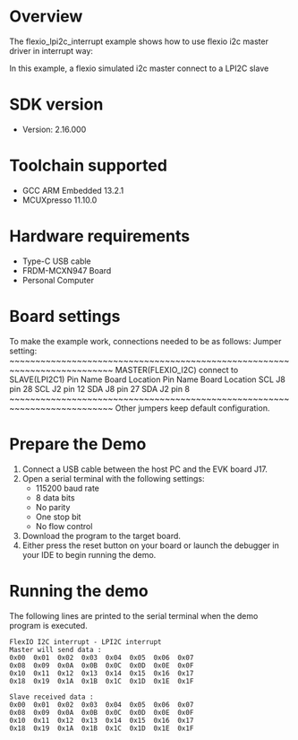Overview
========
The flexio_lpi2c_interrupt example shows how to use flexio i2c master  driver in interrupt way:

In this example, a flexio simulated i2c master connect to a LPI2C slave

SDK version
===========
- Version: 2.16.000

Toolchain supported
===================
- GCC ARM Embedded  13.2.1
- MCUXpresso  11.10.0

Hardware requirements
=====================
- Type-C USB cable
- FRDM-MCXN947 Board
- Personal Computer

Board settings
==============
To make the example work, connections needed to be as follows:
Jumper setting:
    ~~~~~~~~~~~~~~~~~~~~~~~~~~~~~~~~~~~~~~~~~~~~~~~~~~~~~~~~~~~~~~~~~~~~~~~~~~
    MASTER(FLEXIO_I2C)                connect to        SLAVE(LPI2C1)
    Pin Name    Board Location                      Pin Name    Board Location
    SCL         J8 pin 28                          SCL         J2 pin 12
    SDA         J8 pin 27                          SDA         J2 pin 8
    ~~~~~~~~~~~~~~~~~~~~~~~~~~~~~~~~~~~~~~~~~~~~~~~~~~~~~~~~~~~~~~~~~~~~~~~~~~
    Other jumpers keep default configuration.

Prepare the Demo
================
1.  Connect a USB cable between the host PC and the EVK board J17.
2.  Open a serial terminal with the following settings:
    - 115200 baud rate
    - 8 data bits
    - No parity
    - One stop bit
    - No flow control
3.  Download the program to the target board.
4.  Either press the reset button on your board or launch the debugger in your IDE to begin running the demo.

Running the demo
================
The following lines are printed to the serial terminal when the demo program is executed.
~~~~~~~~~~~~~~~~~~~~~~~~~~~~~~~~~~~
FlexIO I2C interrupt - LPI2C interrupt
Master will send data :
0x00  0x01  0x02  0x03  0x04  0x05  0x06  0x07  
0x08  0x09  0x0A  0x0B  0x0C  0x0D  0x0E  0x0F  
0x10  0x11  0x12  0x13  0x14  0x15  0x16  0x17  
0x18  0x19  0x1A  0x1B  0x1C  0x1D  0x1E  0x1F  

Slave received data :
0x00  0x01  0x02  0x03  0x04  0x05  0x06  0x07  
0x08  0x09  0x0A  0x0B  0x0C  0x0D  0x0E  0x0F  
0x10  0x11  0x12  0x13  0x14  0x15  0x16  0x17  
0x18  0x19  0x1A  0x1B  0x1C  0x1D  0x1E  0x1F  
~~~~~~~~~~~~~~~~~~~~~~~~~~~~~~~~~~~
